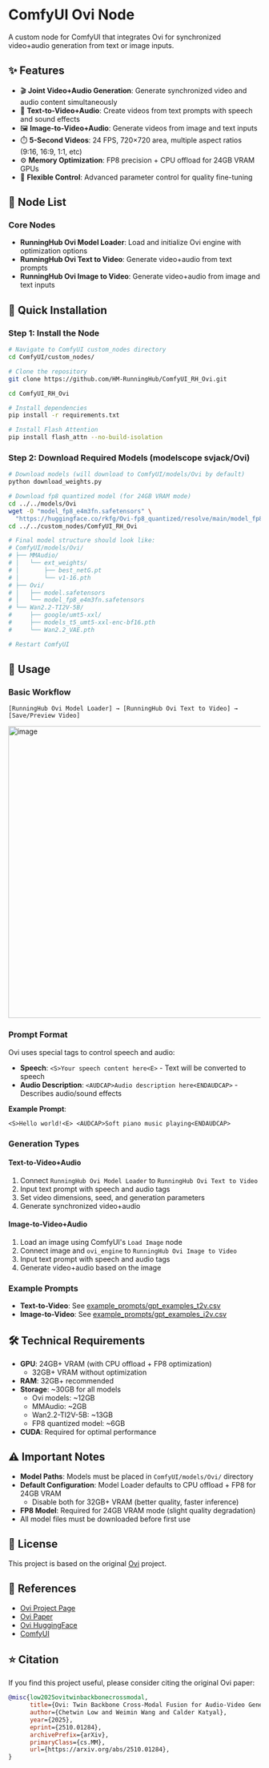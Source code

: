# ComfyUI Ovi Node

A custom node for ComfyUI that integrates Ovi for synchronized video+audio generation from text or image inputs.

## ✨ Features

* 🎬 **Joint Video+Audio Generation**: Generate synchronized video and audio content simultaneously
* 📝 **Text-to-Video+Audio**: Create videos from text prompts with speech and sound effects
* 🖼️ **Image-to-Video+Audio**: Generate videos from image and text inputs
* ⏱️ **5-Second Videos**: 24 FPS, 720×720 area, multiple aspect ratios (9:16, 16:9, 1:1, etc)
* ⚙️ **Memory Optimization**: FP8 precision + CPU offload for 24GB VRAM GPUs
* 🚀 **Flexible Control**: Advanced parameter control for quality fine-tuning

## 🔧 Node List

### Core Nodes
* **RunningHub Ovi Model Loader**: Load and initialize Ovi engine with optimization options
* **RunningHub Ovi Text to Video**: Generate video+audio from text prompts
* **RunningHub Ovi Image to Video**: Generate video+audio from image and text inputs

## 🚀 Quick Installation

### Step 1: Install the Node

```bash
# Navigate to ComfyUI custom_nodes directory
cd ComfyUI/custom_nodes/

# Clone the repository
git clone https://github.com/HM-RunningHub/ComfyUI_RH_Ovi.git

cd ComfyUI_RH_Ovi

# Install dependencies
pip install -r requirements.txt

# Install Flash Attention
pip install flash_attn --no-build-isolation
```

### Step 2: Download Required Models (modelscope svjack/Ovi)

```bash
# Download models (will download to ComfyUI/models/Ovi by default)
python download_weights.py

# Download fp8 quantized model (for 24GB VRAM mode)
cd ../../models/Ovi
wget -O "model_fp8_e4m3fn.safetensors" \
  "https://huggingface.co/rkfg/Ovi-fp8_quantized/resolve/main/model_fp8_e4m3fn.safetensors"
cd ../../custom_nodes/ComfyUI_RH_Ovi

# Final model structure should look like:
# ComfyUI/models/Ovi/
# ├── MMAudio/
# │   └── ext_weights/
# │       ├── best_netG.pt
# │       └── v1-16.pth
# ├── Ovi/
# │   ├── model.safetensors
# │   └── model_fp8_e4m3fn.safetensors
# └── Wan2.2-TI2V-5B/
#     ├── google/umt5-xxl/
#     ├── models_t5_umt5-xxl-enc-bf16.pth
#     └── Wan2.2_VAE.pth

# Restart ComfyUI
```

## 📖 Usage

### Basic Workflow

```
[RunningHub Ovi Model Loader] → [RunningHub Ovi Text to Video] → [Save/Preview Video]

```
<img width="1159" height="583" alt="image" src="https://github.com/user-attachments/assets/1cc83355-6253-413e-84e4-ba7582dccdf6" />


### Prompt Format

Ovi uses special tags to control speech and audio:

* **Speech**: `<S>Your speech content here<E>` - Text will be converted to speech
* **Audio Description**: `<AUDCAP>Audio description here<ENDAUDCAP>` - Describes audio/sound effects

**Example Prompt**:
```
<S>Hello world!<E> <AUDCAP>Soft piano music playing<ENDAUDCAP>
```

### Generation Types

#### Text-to-Video+Audio
1. Connect `RunningHub Ovi Model Loader` to `RunningHub Ovi Text to Video`
2. Input text prompt with speech and audio tags
3. Set video dimensions, seed, and generation parameters
4. Generate synchronized video+audio

#### Image-to-Video+Audio
1. Load an image using ComfyUI's `Load Image` node
2. Connect image and `ovi_engine` to `RunningHub Ovi Image to Video`
3. Input text prompt with speech and audio tags
4. Generate video+audio based on the image

### Example Prompts

* **Text-to-Video**: See [example_prompts/gpt_examples_t2v.csv](example_prompts/gpt_examples_t2v.csv)
* **Image-to-Video**: See [example_prompts/gpt_examples_i2v.csv](example_prompts/gpt_examples_i2v.csv)

## 🛠️ Technical Requirements

* **GPU**: 24GB+ VRAM (with CPU offload + FP8 optimization)
  * 32GB+ VRAM without optimization
* **RAM**: 32GB+ recommended
* **Storage**: ~30GB for all models
  * Ovi models: ~12GB
  * MMAudio: ~2GB
  * Wan2.2-TI2V-5B: ~13GB
  * FP8 quantized model: ~6GB
* **CUDA**: Required for optimal performance

## ⚠️ Important Notes

* **Model Paths**: Models must be placed in `ComfyUI/models/Ovi/` directory
* **Default Configuration**: Model Loader defaults to CPU offload + FP8 for 24GB VRAM
  * Disable both for 32GB+ VRAM (better quality, faster inference)
* **FP8 Model**: Required for 24GB VRAM mode (slight quality degradation)
* All model files must be downloaded before first use

## 📄 License

This project is based on the original [Ovi](https://github.com/character-ai/Ovi) project.

## 🔗 References

* [Ovi Project Page](https://aaxwaz.github.io/Ovi/)
* [Ovi Paper](https://arxiv.org/abs/2510.01284)
* [Ovi HuggingFace](https://huggingface.co/chetwinlow1/Ovi)
* [ComfyUI](https://github.com/comfyanonymous/ComfyUI)

## ⭐ Citation

If you find this project useful, please consider citing the original Ovi paper:

```bibtex
@misc{low2025ovitwinbackbonecrossmodal,
      title={Ovi: Twin Backbone Cross-Modal Fusion for Audio-Video Generation}, 
      author={Chetwin Low and Weimin Wang and Calder Katyal},
      year={2025},
      eprint={2510.01284},
      archivePrefix={arXiv},
      primaryClass={cs.MM},
      url={https://arxiv.org/abs/2510.01284}, 
}
```

